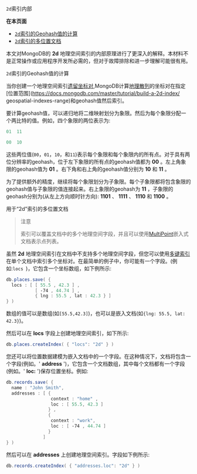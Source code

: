  `2d`索引内部

**在本页面**

- [`2d`索引的Geohash值的计算](计算)
- [`2d`索引的多位置文档](文档)

本文对MongoDB的 **2d** 地理空间索引的内部原理进行了更深入的解释。本材料不是正常操作或应用程序开发所必需的，但对于故障排除和进一步理解可能很有用。

 <span id="计算">`2d`索引的Geohash值的计算</span>

当你创建一个地理空间索引[遗留坐标对](https://docs.mongodb.com/manual/reference/glossary/term-legacy-coordinate-pairs),MongoDB计算[地理散列](https://docs.mongodb.com/manual/reference/glossary/term-geohash)的坐标对在指定[位置范围](https://docs.mongodb.com/master/tutorial/build-a-2d-index/  geospatial-indexes-range)和geohash值然后索引。

要计算geohash值，可以递归地将二维映射划分为象限。然后为每个象限分配一个两比特的值。例如，四个象限的两位表示为:

```powershell
01  11

00  10
```

这些两位值(`00`，`01`，`10`，和`11`)表示每个象限和每个象限内的所有点。对于具有两位分辨率的geohash，位于左下象限的所有点的geohash值都为 **00** 。左上角象限的geohash值为 **01** 。右下角和右上角的geohash值分别为 **10** 和 **11** 。

为了提供额外的精度，继续将每个象限划分为子象限。每个子象限都将包含象限的geohash值与子象限的值连接起来。右上象限的geohash为 **11** ，子象限的geohash分别为(从左上方向顺时针方向): **1101** 、 **1111** 、 **1110** 和 **1100** 。

 <span id="文档">用于“2d”索引的多位置文档</span>

> 注意
>
> 索引可以覆盖文档中的多个地理空间字段，并且可以使用[MultiPoint](https://docs.mongodb.com/master/reference/geojson/geojson-multipoint)嵌入式文档表示点列表。

虽然 **2d** 地理空间索引在文档中不支持多个地理空间字段，但您可以使用[多键索引](https://docs.mongodb.com/master/core/index-multikey/index-type-multi-key)在单个文档中索引多个坐标对。在最简单的例子中，你可能有一个字段。(例如:`locs `)，它包含一个坐标数组，如下例所示:

```powershell
db.places.save( {
  locs : [ [ 55.5 , 42.3 ] ,
           [ -74 , 44.74 ] ,
           { lng : 55.5 , lat : 42.3 } ]
} )
```

数组的值可以是数组(如`[55.5,42.3]`)，也可以是嵌入文档(如` {lng: 55.5, lat: 42.3} `)。

然后可以在 **locs** 字段上创建地理空间索引，如下所示:

```powershell
db.places.createIndex( { "locs": "2d" } )
```

您还可以将位置数据建模为嵌入文档中的一个字段。在这种情况下，文档将包含一个字段(例如。' **address** ')，它包含一个文档数组，其中每个文档都有一个字段(例如。' **loc:** ')保存位置坐标。例如:

```powershell
db.records.save( {
  name : "John Smith",
  addresses : [ {
                 context : "home" ,
                 loc : [ 55.5, 42.3 ]
                } ,
                {
                 context : "work",
                 loc : [ -74 , 44.74 ]
                }
              ]
} )
```

然后可以在 **addresses** 上创建地理空间索引。字段如下例所示:

```powershell
db.records.createIndex( { "addresses.loc": "2d" } )
```